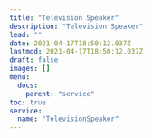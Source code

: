 ```yaml
---
title: "Television Speaker"
description: "Television Speaker"
lead: ""
date: 2021-04-17T18:50:12.037Z
lastmod: 2021-04-17T18:50:12.037Z
draft: false
images: []
menu:
  docs:
    parent: "service"
toc: true
service:
  name: "TelevisionSpeaker"
---
```


